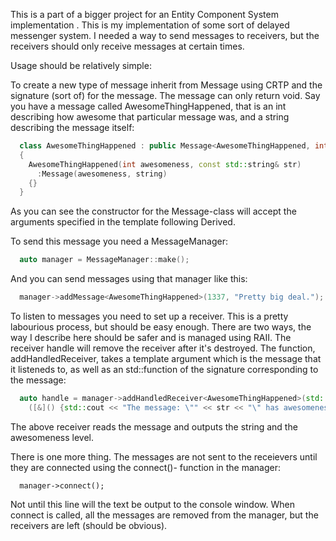 This is a part of a bigger project for an Entity Component System implementation . This is my implementation 
of some sort of delayed messenger system. I needed a way to send messages to receivers, but the receivers 
should only receive messages at certain times.

Usage should be relatively simple:

To create a new type of message inherit from Message using CRTP and the signature (sort of) for the message. The 
message can only return void. Say you have a message called AwesomeThingHappened, that is an int describing how
awesome that particular message was, and a string describing the message itself:

```c++
  class AwesomeThingHappened : public Message<AwesomeThingHappened, int, std::string>
  {
    AwesomeThingHappened(int awesomeness, const std::string& str)
      :Message(awesomeness, string)  
    {}
  }
```

As you can see the constructor for the Message-class will accept the arguments specified in the template following
Derived.

To send this message you need a MessageManager:

```c++
  auto manager = MessageManager::make();
```

And you can send messages using that manager like this:

```c++
  manager->addMessage<AwesomeThingHappened>(1337, "Pretty big deal.");
```

To listen to messages you need to set up a receiver. This is a pretty labourious process, but should be easy enough.
There are two ways, the way I describe here should be safer and is managed using RAII. The receiver handle will remove
the receiver after it's destroyed. The function, addHandledReceiver, takes a template argument which is the message
that it listeneds to, as well as an std::function of the signature corresponding to the message:

```c++
  auto handle = manager->addHandledReceiver<AwesomeThingHappened>(std::function<void (int i, const std::string& str>
    ([&]() {std::cout << "The message: \"" << str << "\" has awesomeness level << i";});
```  
  
The above receiver reads the message and outputs the string and the awesomeness level. 

There is one more thing. The messages are not sent to the receievers until they are connected using the connect()-
function in the manager:

```
  manager->connect();
```

Not until this line will the text be output to the console window. When connect is called, all the messages are
removed from the manager, but the receivers are left (should be obvious).
